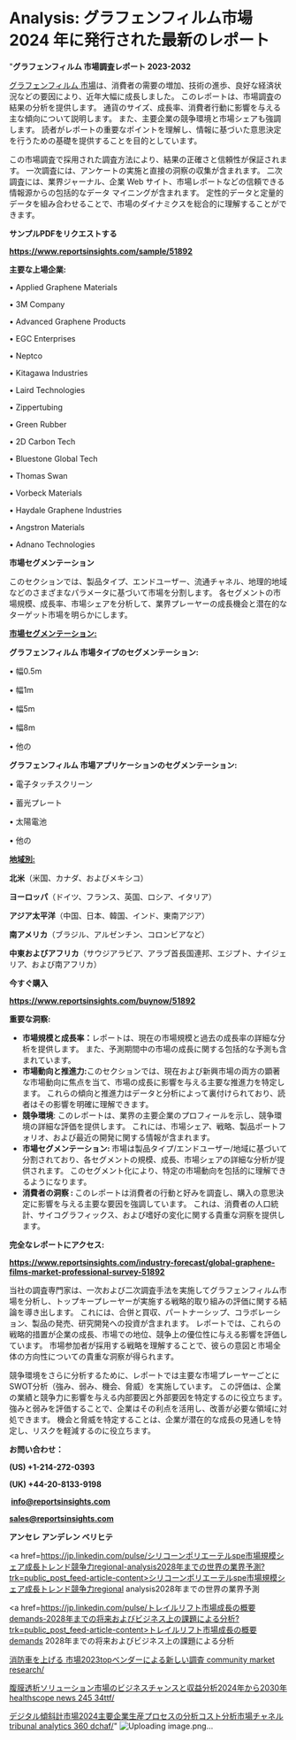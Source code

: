 # Analysis: グラフェンフィルム市場 2024 年に発行された最新のレポート

"<strong>グラフェンフィルム 市場調査レポート 2023-2032</strong>

<a href=https://www.reportsinsights.com/sample/51892>グラフェンフィルム 市場</a>は、消費者の需要の増加、技術の進歩、良好な経済状況などの要因により、近年大幅に成長しました。 このレポートは、市場調査の結果の分析を提供します。 通貨のサイズ、成長率、消費者行動に影響を与える主な傾向について説明します。 また、主要企業の競争環境と市場シェアも強調します。 読者がレポートの重要なポイントを理解し、情報に基づいた意思決定を行うための基礎を提供することを目的としています。

この市場調査で採用された調査方法により、結果の正確さと信頼性が保証されます。 一次調査には、アンケートの実施と直接の洞察の収集が含まれます。 二次調査には、業界ジャーナル、企業 Web サイト、市場レポートなどの信頼できる情報源からの包括的なデータ マイニングが含まれます。 定性的データと定量的データを組み合わせることで、市場のダイナミクスを総合的に理解することができます。

<strong><b>サンプルPDFをリクエストする</b></strong>

<a href=https://www.reportsinsights.com/sample/51892><strong><u>https://www.reportsinsights.com/sample/51892</u></strong></a>

<strong>主要な上場企業:</strong>

• Applied Graphene Materials

• 3M Company

• Advanced Graphene Products

• EGC Enterprises

• Neptco

• Kitagawa Industries

• Laird Technologies

• Zippertubing

• Green Rubber

• 2D Carbon Tech

• Bluestone Global Tech

• Thomas Swan

• Vorbeck Materials

• Haydale Graphene Industries

• Angstron Materials

• Adnano Technologies

<strong>市場セグメンテーション</strong>

このセクションでは、製品タイプ、エンドユーザー、流通チャネル、地理的地域などのさまざまなパラメータに基づいて市場を分割します。 各セグメントの市場規模、成長率、市場シェアを分析して、業界プレーヤーの成長機会と潜在的なターゲット市場を明らかにします。

<strong><u>市場セグメンテーション</u></strong><strong><u>:</u></strong>

<strong>グラフェンフィルム 市場タイプのセグメンテーション:</strong>

• 幅0.5m

• 幅1m

• 幅5m

• 幅8m

• 他の

<strong>グラフェンフィルム 市場アプリケーションのセグメンテーション:</strong>

• 電子タッチスクリーン

• 蓄光プレート

• 太陽電池

• 他の

<strong><u>地域別</u></strong><strong><u>:</u></strong>

<strong>北米</strong>（米国、カナダ、およびメキシコ）

<strong>ヨーロッパ</strong>（ドイツ、フランス、英国、ロシア、イタリア）

<strong>アジア太平洋</strong>（中国、日本、韓国、インド、東南アジア）

<strong>南アメリカ</strong>（ブラジル、アルゼンチン、コロンビアなど）

<strong>中東およびアフリカ</strong>（サウジアラビア、アラブ首長国連邦、エジプト、ナイジェリア、および南アフリカ）

<strong>今すぐ購入</strong>

<a href=https://www.reportsinsights.com/buynow/51892><strong><u>https://www.reportsinsights.com/buynow/51892</u></strong></a>

<strong>重要な洞察:</strong>
<ul>
  <li><strong>市場規模と成長率：</strong>レポートは、現在の市場規模と過去の成長率の詳細な分析を提供します。 また、予測期間中の市場の成長に関する包括的な予測も含まれています。</li>
  <li><strong>市場動向と推進力:</strong>このセクションでは、現在および新興市場の両方の顕著な市場動向に焦点を当て、市場の成長に影響を与える主要な推進力を特定します。 これらの傾向と推進力はデータと分析によって裏付けられており、読者はその影響を明確に理解できます。</li>
  <li><strong>競争環境</strong>: このレポートは、業界の主要企業のプロフィールを示し、競争環境の詳細な評価を提供します。 これには、市場シェア、戦略、製品ポートフォリオ、および最近の開発に関する情報が含まれます。</li>
  <li><strong>市場セグメンテーション: </strong>市場は製品タイプ/エンドユーザー/地域に基づいて分割されており、各セグメントの規模、成長、市場シェアの詳細な分析が提供されます。 このセグメント化により、特定の市場動向を包括的に理解できるようになります。</li>
  <li><strong>消費者の洞察 : </strong>このレポートは消費者の行動と好みを調査し、購入の意思決定に影響を与える主要な要因を強調しています。 これは、消費者の人口統計、サイコグラフィックス、および嗜好の変化に関する貴重な洞察を提供します。</li>
</ul>
<strong>完全なレポートにアクセス:</strong>

<a href=https://www.reportsinsights.com/industry-forecast/global-graphene-films-market-professional-survey-51892><strong><u><b>https://www.reportsinsights.com/industry-forecast/global-graphene-films-market-professional-survey-51892</b></u></strong></a>

当社の調査専門家は、一次および二次調査手法を実施してグラフェンフィルム市場を分析し、トップキープレーヤーが実施する戦略的取り組みの評価に関する結論を導き出します。 これには、合併と買収、パートナーシップ、コラボレーション、製品の発売、研究開発への投資が含まれます。 レポートでは、これらの戦略的措置が企業の成長、市場での地位、競争上の優位性に与える影響を評価しています。 市場参加者が採用する戦略を理解することで、彼らの意図と市場全体の方向性についての貴重な洞察が得られます。

競争環境をさらに分析するために、レポートでは主要な市場プレーヤーごとにSWOT分析（強み、弱み、機会、脅威）を実施しています。 この評価は、企業の業績と競争力に影響を与える内部要因と外部要因を特定するのに役立ちます。 強みと弱みを評価することで、企業はその利点を活用し、改善が必要な領域に対処できます。 機会と脅威を特定することは、企業が潜在的な成長の見通しを特定し、リスクを軽減するのに役立ちます。

<strong>お問い合わせ：</strong>

<strong>(US) +1-214-272-0393</strong>

<strong>(UK) +44-20-8133-9198</strong>

<strong> </strong><a href=info@reportsinsights.com><strong><u>info@reportsinsights.com</u></strong></a>

<a href=sales@reportsinsights.com><strong><u>sales@reportsinsights.com</u></strong></a>

<strong>アンセレ アンデレン ベリヒテ</strong>

<a href=https://jp.linkedin.com/pulse/シリコーンポリエーテルspe市場規模シェア成長トレンド競争力regional-analysis2028年までの世界の業界予測?trk=public_post_feed-article-content>シリコーンポリエーテルspe市場規模シェア成長トレンド競争力regional analysis2028年までの世界の業界予測</a>

<a href=https://jp.linkedin.com/pulse/トレイルリフト市場成長の概要demands-2028年までの将来およびビジネス上の課題による分析?trk=public_post_feed-article-content>トレイルリフト市場成長の概要demands 2028年までの将来およびビジネス上の課題による分析</a>

<a href=https://www.linkedin.com/pulse/消防車を上げる-市場2023topベンダーによる新しい調査-community-market-research/>消防車を上げる 市場2023topベンダーによる新しい調査 community market research/</a>

<a href=https://www.linkedin.com/pulse/腹膜透析ソリューション市場のビジネスチャンスと収益分析2024年から2030年-healthscope-news-245-34ttf/>腹膜透析ソリューション市場のビジネスチャンスと収益分析2024年から2030年 healthscope news 245 34ttf/</a>

<a href=https://www.linkedin.com/pulse/デジタル傾斜計市場2024主要企業生産プロセスの分析コスト分析市場チャネル-tribunal-analytics-360-dchaf/>デジタル傾斜計市場2024主要企業生産プロセスの分析コスト分析市場チャネル tribunal analytics 360 dchaf/</a>"
![Uploading image.png…]()

